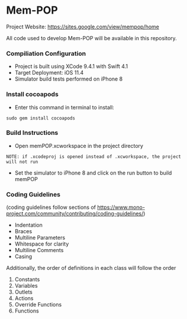 # Mem-POP

Project Website: https://sites.google.com/view/mempop/home

All code used to develop Mem-POP will be available in this repository.

### Compiliation Configuration
- Project is built using XCode 9.4.1 with Swift 4.1
- Target Deployment: iOS 11.4
- Simulator build tests performed on iPhone 8

### Install cocoapods 
- Enter this command in terminal to install: 
```
sudo gem install cocoapods
```

### Build Instructions
- Open memPOP.xcworkspace in the project directory 
```
NOTE: if .xcodeproj is opened instead of .xcworkspace, the project will not run
```
- Set the simulator to iPhone 8 and click on the run button to build memPOP

### Coding Guidelines
(coding guidelines follow sections of https://www.mono-project.com/community/contributing/coding-guidelines/)
- Indentation
- Braces
- Multiline Parameters
- Whitespace for clarity
- Multiline Comments
- Casing

Additionally, the order of definitions in each class will follow the order
1. Constants
2. Variables
3. Outlets
4. Actions
5. Override Functions
6. Functions
